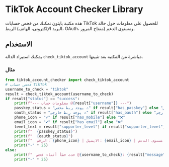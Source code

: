 # TikTok Account Checker Library

هذه مكتبة بايثون تمكنك من فحص حسابات TikTok للحصول على معلومات حول حالة الربط (البريد الإلكتروني، الهاتف، OAuth، مفتاح المرور) ومستوى الدعم.

## الاستخدام

يمكنك استيراد الدالة `check_tiktok_account` مباشرة من المكتبة بعد تثبيتها.

### مثال

```python
from tiktok_account_checker import check_tiktok_account
# فحص حساب TikTok
username_to_check = "tiktok"
result = check_tiktok_account(username_to_check)
if result["status"] == "success":
    print(f"--- معلومات حساب @{result["username"]} ---") 
    passkey_status = "يوجد ربط مخفي ⚠️" if result["has_passkey"] else "لا يوجد ربط مخفي 🟢"
    oauth_status = "يوجد ربط خارجي ⚠️" if result["has_oauth"] else "لا يوجد ربط خارجي 🟢"
    phone_icon = "✔️" if result["has_mobile"] else "❌"
    email_icon = "✔️" if result["has_email"] else "❌"
    level_text = result["supporter_level"] if result["supporter_level"] is not None else "غير متاح"
    print(f"  {passkey_status}")
    print(f"  {oauth_status}")
    print(f"  الرقم: {phone_icon} | الايميل: {email_icon} | مستوى الدعم: {level_text}")
    print("-" * 25)
else:
    print(f"  حدث خطأ أثناء فحص @{username_to_check}: {result["message"]}")
    print("-" * 25)
```

